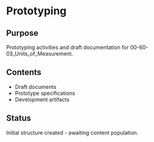 # Prototyping

## Purpose
Prototyping activities and draft documentation for 00-60-03_Units_of_Measurement.

## Contents
- Draft documents
- Prototype specifications
- Development artifacts

## Status
Initial structure created - awaiting content population.
